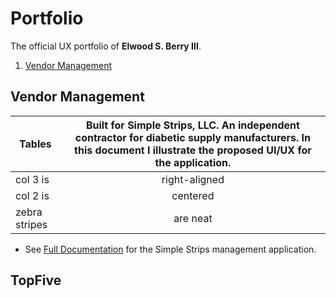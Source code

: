 # Portfolio
The official UX portfolio of **Elwood S. Berry III**.

1. [Vendor Management](#vendor-management)



## Vendor Management

| Tables        | Built for Simple Strips, LLC. An independent contractor for diabetic supply manufacturers. In this document I illustrate the proposed UI/UX for the application.           |
| ------------- |:-------------:|
| col 3 is      | right-aligned |
| col 2 is      | centered      |
| zebra stripes | are neat      |


  * See [Full Documentation](vendor-management) for the Simple Strips management application.

## TopFive
